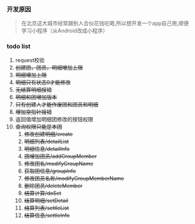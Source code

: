 ### 开发原因
> 在北京这大城市经常跟别人合伙花钱吃喝,所以想开发一个app自己用,顺便学习小程序（从Android改成小程序）

### todo list
1. request校验
2. ~~创建团，团员，明细增加上限~~ 
3. ~~明细增加上限~~
3. ~~明细只有状态0才能修改~~
4. ~~无结算明细报错~~
6. ~~明细和团增加版本~~
7. ~~只有创建人才能作废团和团员和明细~~
8. ~~增加空指针报错~~
9. 返回值增加明细团修改的按钮权限
10. ~~查询权限只能是本团~~
    1. ~~修改创建明细/create~~
    2. ~~明细列表/detailList~~
    3. ~~明细信息/detailInfo~~
    4. ~~团增加团员/addGroupMember~~
    5. ~~修改团名/modifyGroupName~~
    6. ~~获取团信息/groupInfo~~
    7. ~~修改团员名称/modifyGroupMemberName~~
    8. ~~删除团员/deleteMember~~
    9. ~~结算计算/doSet~~
    10. ~~结算明细/setDetail~~
    11. ~~结算列表/settleList~~
    12. ~~结算信息/settleInfo~~